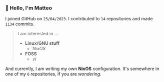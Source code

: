 ### 👋 Hello, I'm Matteo

I joined GitHub on `25/04/2023`.
I contributed to `14` repositories and made `1134` commits.

> I am interested in ...
> 
> - **Linux/GNU stuff**
>     - *NixOS*
> - **FOSS**
>   - *vi*

And currently, I am writing my own **NixOS** configuration. It's somewhere in one of my `6` repositories, if you are *wondering*.
